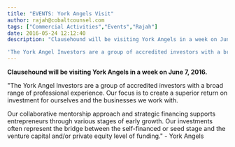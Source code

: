 ```yaml
---
title: "EVENTS: York Angels Visit"
author: rajah@cobaltcounsel.com
tags: ["Commercial Activities","Events","Rajah"]
date: 2016-05-24 12:12:40
description: "Clausehound will be visiting York Angels in a week on June 7, 2016.

'The York Angel Investors are a group of accredited investors with a broad range of..."
---
```


**Clausehound will be visiting York Angels in a week on June 7, 2016.**

"The York Angel Investors are a group of accredited investors with a broad range of professional experience. Our focus is to create a superior return on investment for ourselves and the businesses we work with.

Our collaborative mentorship approach and strategic financing supports entrepreneurs through various stages of early growth. Our investments often represent the bridge between the self-financed or seed stage and the venture capital and/or private equity level of funding." - York Angels